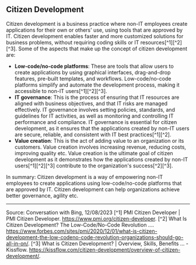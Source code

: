 Citizen Development
---
Citizen development is a business practice where non-IT employees create applications for their own or others' use, using tools that are approved by IT. Citizen development enables faster and more customized solutions for business problems, without requiring coding skills or IT resources[^1][^2][^3]. Some of the aspects that make up the concept of citizen development are:

- **Low-code/no-code platforms**: These are tools that allow users to create applications by using graphical interfaces, drag-and-drop features, pre-built templates, and workflows. Low-code/no-code platforms simplify and automate the development process, making it accessible to non-IT users[^1][^2][^3].
- **IT governance**: This is the process of ensuring that IT resources are aligned with business objectives, and that IT risks are managed effectively. IT governance involves setting policies, standards, and guidelines for IT activities, as well as monitoring and controlling IT performance and compliance. IT governance is essential for citizen development, as it ensures that the applications created by non-IT users are secure, reliable, and consistent with IT best practices[^1][^2].
- **Value creation**: This is the act of adding value to an organization or its customers. Value creation involves increasing revenue, reducing costs, improving quality etc. Value creation is the ultimate goal of citizen development as it demonstrates how the applications created by non-IT users[^1][^2][^3] contribute to the organization's success[^2][^3].

In summary: Citizen development is a way of empowering non-IT employees to create applications using low-code/no-code platforms that are approved by IT. Citizen development can help organizations achieve better governance, agility etc.

---

Source: Conversation with Bing, 12/08/2023
[^1] PMI Citizen Developer | PMI Citizen Developer. https://www.pmi.org/citizen-developer.
[^2] What Is Citizen Development? The Low-Code/No-Code Revolution .... https://www.forbes.com/sites/pmi/2020/12/01/what-is-citizen-development-the-low-codeno-code-revolution-organizations-should-go-all-in-on/.
[^3] What is Citizen Development? | Overview, Skills, Benefits ... - Kissflow. https://kissflow.com/citizen-development/overview-of-citizen-development/.